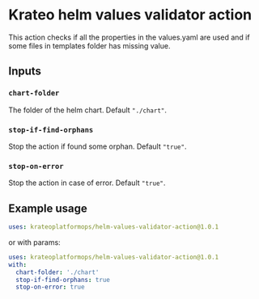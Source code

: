 # Krateo helm values validator action

This action checks if all the properties in the values.yaml are used and if some files in templates folder has missing value.

## Inputs

### `chart-folder`

The folder of the helm chart. Default `"./chart"`.

### `stop-if-find-orphans`

Stop the action if found some orphan. Default `"true"`.

### `stop-on-error`

Stop the action in case of error. Default `"true"`.

## Example usage

```yaml
uses: krateoplatformops/helm-values-validator-action@1.0.1
```

or with params:

```yaml
uses: krateoplatformops/helm-values-validator-action@1.0.1
with:
  chart-folder: './chart'
  stop-if-find-orphans: true
  stop-on-error: true
```
